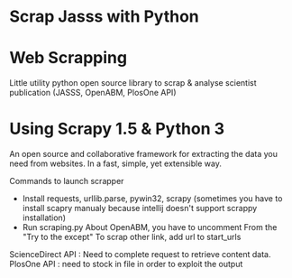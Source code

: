 # Scrap Jasss with Python

# Web Scrapping
Little utility python open source library to scrap &amp; analyse scientist publication (JASSS, OpenABM, PlosOne API)

# Using Scrapy 1.5 &amp; Python 3
An open source and collaborative framework for extracting the data you need from websites.
In a fast, simple, yet extensible way.

Commands to launch scrapper
* Install requests, urllib.parse, pywin32, scrapy (sometimes you have to install scapry manualy because intellij doesn't support scrappy installation)
* Run scraping.py
About OpenABM, you have to uncomment From the "Try to the except"
To scrap other link, add url to start_urls 

ScienceDirect API : Need to complete request to retrieve content data.
PlosOne API : need to stock in file in order to exploit the output


[scrapy]: https://scrapy.org/
[beautifulsoup4]: https://www.crummy.com/software/BeautifulSoup/bs4/
[nltk]: http://www.nltk.org
[jasss]: http://jasss.soc.surrey.ac.uk/JASSS.html
[OpenABM]: https://www.comses.net/
[Plos One]: http://journals.plos.org/plosone/
